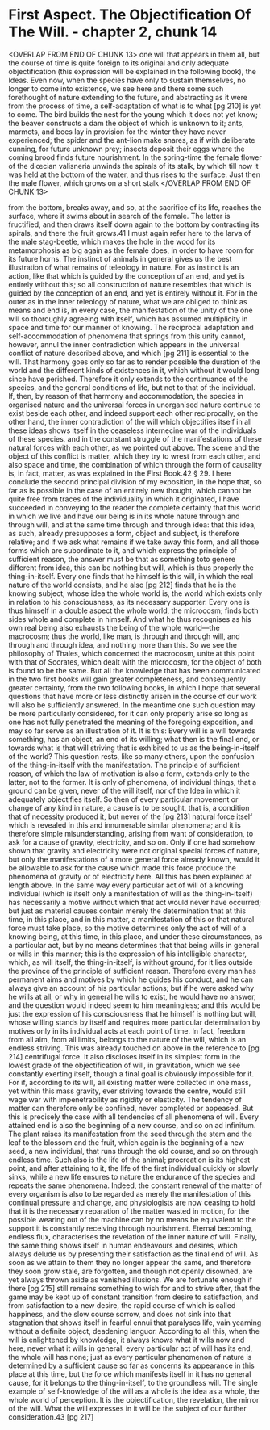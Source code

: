 # First Aspect. The Objectification Of The Will. - chapter 2, chunk 14

<OVERLAP FROM END OF CHUNK 13>
one will that appears in them all, but the course of time is quite foreign to its original and only adequate objectification (this expression will be explained in the following book), the Ideas. Even now, when the species have only to sustain themselves, no longer to come into existence, we see here and there some such forethought of nature extending to the future, and abstracting as it were from the process of time, a self-adaptation of what is to what [pg 210] is yet to come. The bird builds the nest for the young which it does not yet know; the beaver constructs a dam the object of which is unknown to it; ants, marmots, and bees lay in provision for the winter they have never experienced; the spider and the ant-lion make snares, as if with deliberate cunning, for future unknown prey; insects deposit their eggs where the coming brood finds future nourishment. In the spring-time the female flower of the diœcian valisneria unwinds the spirals of its stalk, by which till now it was held at the bottom of the water, and thus rises to the surface. Just then the male flower, which grows on a short stalk
</OVERLAP FROM END OF CHUNK 13>

from the bottom, breaks away, and so, at the sacrifice of its life, reaches the surface, where it swims about in search of the female. The latter is fructified, and then draws itself down again to the bottom by contracting its spirals, and there the fruit grows.41 I must again refer here to the larva of the male stag-beetle, which makes the hole in the wood for its metamorphosis as big again as the female does, in order to have room for its future horns. The instinct of animals in general gives us the best illustration of what remains of teleology in nature. For as instinct is an action, like that which is guided by the conception of an end, and yet is entirely without this; so all construction of nature resembles that which is guided by the conception of an end, and yet is entirely without it. For in the outer as in the inner teleology of nature, what we are obliged to think as means and end is, in every case, the manifestation of the unity of the one will so thoroughly agreeing with itself, which has assumed multiplicity in space and time for our manner of knowing. The reciprocal adaptation and self-accommodation of phenomena that springs from this unity cannot, however, annul the inner contradiction which appears in the universal conflict of nature described above, and which [pg 211] is essential to the will. That harmony goes only so far as to render possible the duration of the world and the different kinds of existences in it, which without it would long since have perished. Therefore it only extends to the continuance of the species, and the general conditions of life, but not to that of the individual. If, then, by reason of that harmony and accommodation, the species in organised nature and the universal forces in unorganised nature continue to exist beside each other, and indeed support each other reciprocally, on the other hand, the inner contradiction of the will which objectifies itself in all these ideas shows itself in the ceaseless internecine war of the individuals of these species, and in the constant struggle of the manifestations of these natural forces with each other, as we pointed out above. The scene and the object of this conflict is matter, which they try to wrest from each other, and also space and time, the combination of which through the form of causality is, in fact, matter, as was explained in the First Book.42 § 29. I here conclude the second principal division of my exposition, in the hope that, so far as is possible in the case of an entirely new thought, which cannot be quite free from traces of the individuality in which it originated, I have succeeded in conveying to the reader the complete certainty that this world in which we live and have our being is in its whole nature through and through will, and at the same time through and through idea: that this idea, as such, already presupposes a form, object and subject, is therefore relative; and if we ask what remains if we take away this form, and all those forms which are subordinate to it, and which express the principle of sufficient reason, the answer must be that as something toto genere different from idea, this can be nothing but will, which is thus properly the thing-in-itself. Every one finds that he himself is this will, in which the real nature of the world consists, and he also [pg 212] finds that he is the knowing subject, whose idea the whole world is, the world which exists only in relation to his consciousness, as its necessary supporter. Every one is thus himself in a double aspect the whole world, the microcosm; finds both sides whole and complete in himself. And what he thus recognises as his own real being also exhausts the being of the whole world—the macrocosm; thus the world, like man, is through and through will, and through and through idea, and nothing more than this. So we see the philosophy of Thales, which concerned the macrocosm, unite at this point with that of Socrates, which dealt with the microcosm, for the object of both is found to be the same. But all the knowledge that has been communicated in the two first books will gain greater completeness, and consequently greater certainty, from the two following books, in which I hope that several questions that have more or less distinctly arisen in the course of our work will also be sufficiently answered. In the meantime one such question may be more particularly considered, for it can only properly arise so long as one has not fully penetrated the meaning of the foregoing exposition, and may so far serve as an illustration of it. It is this: Every will is a will towards something, has an object, an end of its willing; what then is the final end, or towards what is that will striving that is exhibited to us as the being-in-itself of the world? This question rests, like so many others, upon the confusion of the thing-in-itself with the manifestation. The principle of sufficient reason, of which the law of motivation is also a form, extends only to the latter, not to the former. It is only of phenomena, of individual things, that a ground can be given, never of the will itself, nor of the Idea in which it adequately objectifies itself. So then of every particular movement or change of any kind in nature, a cause is to be sought, that is, a condition that of necessity produced it, but never of the [pg 213] natural force itself which is revealed in this and innumerable similar phenomena; and it is therefore simple misunderstanding, arising from want of consideration, to ask for a cause of gravity, electricity, and so on. Only if one had somehow shown that gravity and electricity were not original special forces of nature, but only the manifestations of a more general force already known, would it be allowable to ask for the cause which made this force produce the phenomena of gravity or of electricity here. All this has been explained at length above. In the same way every particular act of will of a knowing individual (which is itself only a manifestation of will as the thing-in-itself) has necessarily a motive without which that act would never have occurred; but just as material causes contain merely the determination that at this time, in this place, and in this matter, a manifestation of this or that natural force must take place, so the motive determines only the act of will of a knowing being, at this time, in this place, and under these circumstances, as a particular act, but by no means determines that that being wills in general or wills in this manner; this is the expression of his intelligible character, which, as will itself, the thing-in-itself, is without ground, for it lies outside the province of the principle of sufficient reason. Therefore every man has permanent aims and motives by which he guides his conduct, and he can always give an account of his particular actions; but if he were asked why he wills at all, or why in general he wills to exist, he would have no answer, and the question would indeed seem to him meaningless; and this would be just the expression of his consciousness that he himself is nothing but will, whose willing stands by itself and requires more particular determination by motives only in its individual acts at each point of time. In fact, freedom from all aim, from all limits, belongs to the nature of the will, which is an endless striving. This was already touched on above in the reference to [pg 214] centrifugal force. It also discloses itself in its simplest form in the lowest grade of the objectification of will, in gravitation, which we see constantly exerting itself, though a final goal is obviously impossible for it. For if, according to its will, all existing matter were collected in one mass, yet within this mass gravity, ever striving towards the centre, would still wage war with impenetrability as rigidity or elasticity. The tendency of matter can therefore only be confined, never completed or appeased. But this is precisely the case with all tendencies of all phenomena of will. Every attained end is also the beginning of a new course, and so on ad infinitum. The plant raises its manifestation from the seed through the stem and the leaf to the blossom and the fruit, which again is the beginning of a new seed, a new individual, that runs through the old course, and so on through endless time. Such also is the life of the animal; procreation is its highest point, and after attaining to it, the life of the first individual quickly or slowly sinks, while a new life ensures to nature the endurance of the species and repeats the same phenomena. Indeed, the constant renewal of the matter of every organism is also to be regarded as merely the manifestation of this continual pressure and change, and physiologists are now ceasing to hold that it is the necessary reparation of the matter wasted in motion, for the possible wearing out of the machine can by no means be equivalent to the support it is constantly receiving through nourishment. Eternal becoming, endless flux, characterises the revelation of the inner nature of will. Finally, the same thing shows itself in human endeavours and desires, which always delude us by presenting their satisfaction as the final end of will. As soon as we attain to them they no longer appear the same, and therefore they soon grow stale, are forgotten, and though not openly disowned, are yet always thrown aside as vanished illusions. We are fortunate enough if there [pg 215] still remains something to wish for and to strive after, that the game may be kept up of constant transition from desire to satisfaction, and from satisfaction to a new desire, the rapid course of which is called happiness, and the slow course sorrow, and does not sink into that stagnation that shows itself in fearful ennui that paralyses life, vain yearning without a definite object, deadening languor. According to all this, when the will is enlightened by knowledge, it always knows what it wills now and here, never what it wills in general; every particular act of will has its end, the whole will has none; just as every particular phenomenon of nature is determined by a sufficient cause so far as concerns its appearance in this place at this time, but the force which manifests itself in it has no general cause, for it belongs to the thing-in-itself, to the groundless will. The single example of self-knowledge of the will as a whole is the idea as a whole, the whole world of perception. It is the objectification, the revelation, the mirror of the will. What the will expresses in it will be the subject of our further consideration.43 [pg 217]